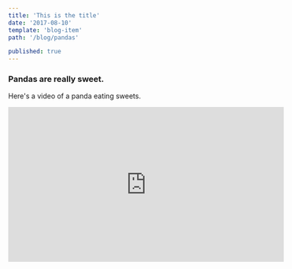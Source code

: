 ```yaml
---
title: 'This is the title'
date: '2017-08-10'
template: 'blog-item'
path: '/blog/pandas'

published: true
---
```


### Pandas are really sweet.

Here's a video of a panda eating sweets.

<iframe width="560" height="315" src="https://www.youtube.com/embed/4n0xNbfJLR8" frameborder="0" allowfullscreen>
</iframe>